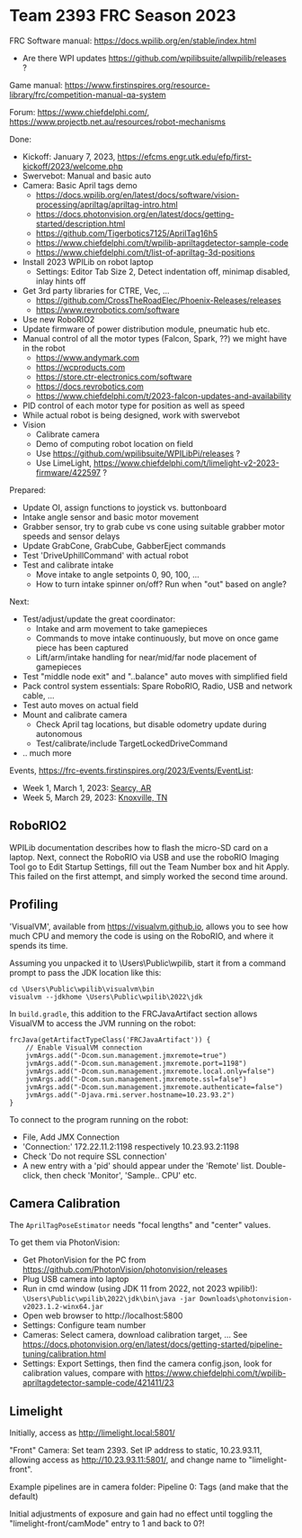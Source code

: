 Team 2393 FRC Season 2023
=========================

FRC Software manual: https://docs.wpilib.org/en/stable/index.html
 * Are there WPI updates https://github.com/wpilibsuite/allwpilib/releases ?

Game manual: https://www.firstinspires.org/resource-library/frc/competition-manual-qa-system

Forum: https://www.chiefdelphi.com/, https://www.projectb.net.au/resources/robot-mechanisms

Done:
  * Kickoff: January 7, 2023, https://efcms.engr.utk.edu/efp/first-kickoff/2023/welcome.php
  * Swervebot: Manual and basic auto
  * Camera: Basic April tags demo
      * https://docs.wpilib.org/en/latest/docs/software/vision-processing/apriltag/apriltag-intro.html
      * https://docs.photonvision.org/en/latest/docs/getting-started/description.html
      * https://github.com/Tigerbotics7125/AprilTag16h5
      * https://www.chiefdelphi.com/t/wpilib-apriltagdetector-sample-code
      * https://www.chiefdelphi.com/t/list-of-apriltag-3d-positions
  * Install 2023 WPILib on robot laptop
    * Settings: Editor Tab Size 2, Detect indentation off, minimap disabled, inlay hints off
  * Get 3rd party libraries for CTRE, Vec, ...
    * https://github.com/CrossTheRoadElec/Phoenix-Releases/releases
    * https://www.revrobotics.com/software
  * Use new RoboRIO2
  * Update firmware of power distribution module, pneumatic hub etc.
  * Manual control of all the motor types (Falcon, Spark, ??) we might have in the robot
      * https://www.andymark.com
      * https://wcproducts.com
      * https://store.ctr-electronics.com/software
      * https://docs.revrobotics.com 
      * https://www.chiefdelphi.com/t/2023-falcon-updates-and-availability
  * PID control of each motor type for position as well as speed
  * While actual robot is being designed, work with swervebot
  * Vision
      * Calibrate camera
      * Demo of computing robot location on field
      * Use https://github.com/wpilibsuite/WPILibPi/releases ?
      * Use LimeLight, https://www.chiefdelphi.com/t/limelight-v2-2023-firmware/422597 ?

Prepared:
  * Update OI, assign functions to joystick vs. buttonboard
  * Intake angle sensor and basic motor movement
  * Grabber sensor, try to grab cube vs cone using suitable grabber motor speeds and sensor delays
  * Update GrabCone, GrabCube, GabberEject commands
  * Test 'DriveUphillCommand' with actual robot
  * Test and calibrate intake
    * Move intake to angle setpoints 0, 90, 100, ...
    * How to turn intake spinner on/off?
      Run when "out" based on angle?

Next:
  * Test/adjust/update the great coordinator:
    * Intake and arm movement to take gamepieces
    * Commands to move intake continuously, but move on once game piece has been captured
    * Lift/arm/intake handling for near/mid/far node placement of gamepieces
  * Test "middle node exit" and "..balance" auto moves with simplified field
  * Pack control system essentials: Spare RoboRIO, Radio, USB and network cable, ...
  * Test auto moves on actual field
  * Mount and calibrate camera
    * Check April tag locations, but disable odometry update during autonomous
    * Test/calibrate/include TargetLockedDriveCommand
  * .. much more


Events, https://frc-events.firstinspires.org/2023/Events/EventList:
 * Week 1, March 1, 2023: [Searcy, AR](https://maps.google.com/maps?ll=35.249098,-91.726211&z=16&t=m&hl=en-US&gl=US&mapclient=embed&q=Searcy%2C%20AR%2072149)
 * Week 5, March 29, 2023: [Knoxville, TN](https://maps.google.com/maps?ll=35.971789,-83.900286&z=13&t=m&hl=en-US&gl=US&mapclient=embed&q=Knoxville%2C%20TN%2037915)  


RoboRIO2
--------

WPILib documentation describes how to flash the micro-SD card on a laptop.
Next, connect the RoboRIO via USB and use the roboRIO Imaging Tool go to Edit Startup Settings, fill out the Team Number box and hit Apply.
This failed on the first attempt, and simply worked the second time around.

Profiling
---------

'VisualVM', available from https://visualvm.github.io,
allows you to see how much CPU and memory the code is using on the RoboRIO,
and where it spends its time.

Assuming you unpacked it to \Users\Public\wpilib,
start it from a command prompt to pass the JDK location like this:

```
cd \Users\Public\wpilib\visualvm\bin
visualvm --jdkhome \Users\Public\wpilib\2022\jdk
```

In `build.gradle`, this addition to the FRCJavaArtifact section
allows VisualVM to access the JVM running on the robot:

```
frcJava(getArtifactTypeClass('FRCJavaArtifact')) {
    // Enable VisualVM connection
    jvmArgs.add("-Dcom.sun.management.jmxremote=true")
    jvmArgs.add("-Dcom.sun.management.jmxremote.port=1198")
    jvmArgs.add("-Dcom.sun.management.jmxremote.local.only=false")
    jvmArgs.add("-Dcom.sun.management.jmxremote.ssl=false")
    jvmArgs.add("-Dcom.sun.management.jmxremote.authenticate=false")
    jvmArgs.add("-Djava.rmi.server.hostname=10.23.93.2")     
}
```

To connect to the program running on the robot:
 * File, Add JMX Connection
 * 'Connection:' 172.22.11.2:1198 respectively 10.23.93.2:1198
 * Check 'Do not require SSL connection'
 * A new entry with a 'pid' should appear under the 'Remote' list.
   Double-click, then check 'Monitor', 'Sample.. CPU' etc.



Camera Calibration
------------------

The `AprilTagPoseEstimator` needs "focal lengths" and "center" values.

To get them via PhotonVision:

 * Get PhotonVision for the PC from https://github.com/PhotonVision/photonvision/releases
 * Plug USB camera into laptop
 * Run in cmd window (using JDK 11 from 2022, not 2023 wpilib!):
   `\Users\Public\wpilib\2022\jdk\bin\java -jar Downloads\photonvision-v2023.1.2-winx64.jar`
 * Open web browser to http://localhost:5800
 * Settings: Configure team number
 * Cameras: Select camera, download calibration target, ...
   See https://docs.photonvision.org/en/latest/docs/getting-started/pipeline-tuning/calibration.html
 * Settings: Export Settings, then find the camera config.json,
   look for calibration values,
   compare with https://www.chiefdelphi.com/t/wpilib-apriltagdetector-sample-code/421411/23



Limelight
---------

Initially, access as http://limelight.local:5801/

"Front" Camera:
Set team 2393.
Set IP address to static, 10.23.93.11, allowing access as http://10.23.93.11:5801/, and change name to "limelight-front".

Example pipelines are in camera folder:
Pipeline 0: Tags (and make that the default)

Initial adjustments of exposure and gain had no effect until toggling the
"limelight-front/camMode" entry to 1 and back to 0?!

